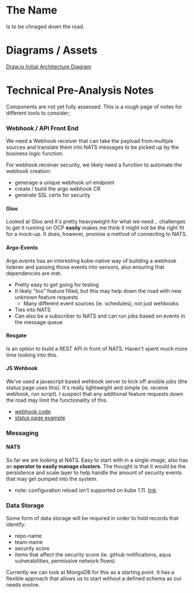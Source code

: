 # The Name
Is to be chnaged down the road. 


# Diagrams / Assets
[Draw.io Initial Architecture Diagram](https://drive.google.com/file/d/1tMS2AXWfBy4oQ6eWhOS7ByuPrN2LJznF/view?usp=sharing)


# Technical Pre-Analysis Notes
Components are not yet fully assessed. This is a rough page of notes for different tools to consider; 

### Webhook / API Front End
We need a Webhook receiver that can take the payload from multiple sources and translate them into NATS messages to be picked up by the business logic function. 

For webhook receiver security, we likely need a function to automate the webhook creation: 
- generage a unique webhook url endpoint
- create / build the argo webhook CR 
- generate SSL certs for security

#### Gloo
Looked at Gloo and it's pretty heavyweight for what we need... challenges to get it running on OCP **easily** makes me think it might not be the right fit for a mock-up. It does, however, promise a method of connecting to NATS.

#### Argo-Events
Argo events has an interesting kube-native way of building a webhook listener and passing those events into sensors, also ensuring that dependencies are met. 
- Pretty easy to get going for testing
- It likely "too" feature filled, but this may help down the road with new unknown feature requests
  - Many different event sources (ie. schedules), not just wehbooks
- Ties into NATS 
- Can also be a subscriber to NATS and can run jobs based on events in the message queue


#### Resgate
Is an option to build a REST API in front of NATS. Haven't spent much more time looking into this. 

#### JS Wehbook
We've used a javascript based wehbook server to kick off ansible jobs (the status page uses this). It's really lightweight and simple (ie. receive webhook, run script). I suspect that any additional feature requests down the road may limit the functionality of this. 

- [webhook code](https://github.com/adnanh/webhook)
- [status page example](https://github.com/BCDevOps/platform-services/tree/master/apps/statuspage/.pipeline/ansible-webhook)

### Messaging

#### NATS
So far we are looking at NATS. Easy to start with in a single image, also has an **operator to easily manage clusters**. The thought is that it would be the persistence and scale layer to help handle the amount of security events that may get pumped into the system. 

* note: configuration reload isn't supported on kube 1.11. [link](https://github.com/nats-io/nats-operator#configuration-reload)


### Data Storage
Some form of data storage will be required in order to hold records that identify: 
  - repo-name
  - team-name
  - security score
  - items that affect the security score (ie. github notifications, aqua vulnerabilities, permissive network flows)

Currently we can look at MongoDB for this as a starting point. It has a flexible approach that allows us to start without a defined schema as our needs evolve. 
